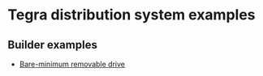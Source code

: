 # Tegra distribution system examples
## Builder examples
- [Bare-minimum removable drive](builder/removable)

